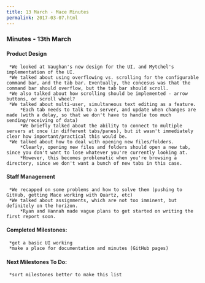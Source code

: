 ```yaml
---
title: 13 March - Mace Minutes
permalink: 2017-03-07.html
---
```


### Minutes - 13th March

#### Product Design
     *We looked at Vaughan's new design for the UI, and Mytchel's implementation of the UI.
     *We talked about using overflowing vs. scrolling for the configurable command bar, and the tab bar. Eventually, the concesus was that the command bar should overflow, but the tab bar should scroll.
     *We also talked about how scrolling should be implemented - arrow buttons, or scroll wheel?
     *We talked about multi-user, simultaneous text editing as a feature.
         *Each tab needs to talk to a server, and update when changes are made (with a delay, so that we don't have to handle too much sending/receiving of data)
         *We briefly talked about the ability to connect to multiple servers at once (in different tabs/panes), but it wasn't immediately clear how important/practical this would be.
     *We talked about how to deal with opening new files/folders.
         *Clearly, opening new files and folders should open a new tab, since you don't want to lose whatever you're currently looking at.
         *However, this becomes problematic when you're browsing a directory, since we don't want a bunch of new tabs in this case.

#### Staff Management
     *We recapped on some problems and how to solve them (pushing to GitHub, getting Mace working with Quartz, etc)
     *We talked about assignments, which are not too imminent, but definitely on the horizon.
         *Ryan and Hannah made vague plans to get started on writing the first report soon.

#### Completed Milestones:
     *get a basic UI working
     *make a place for documentation and minutes (GitHub pages)

#### Next Milestones To Do:
     *sort milestones better to make this list
